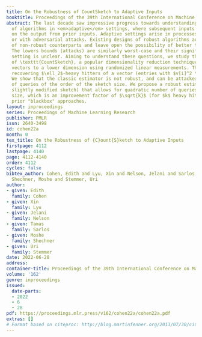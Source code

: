 ```yaml
---
title: On the Robustness of CountSketch to Adaptive Inputs
booktitle: Proceedings of the 39th International Conference on Machine Learning
abstract: The last decade saw impressive progress towards understanding the performance
  of algorithms in <em>adaptive</em> settings, where subsequent inputs may depend
  on the output from prior inputs. Adaptive settings arise in processes with feedback
  or with adversarial attacks. Existing designs of robust algorithms are generic wrappers
  of non-robust counterparts and leave open the possibility of better tailored designs.
  The lowers bounds (attacks) are similarly worst-case and their significance to practical
  setting is unclear. Aiming to understand these questions, we study the robustness
  of \texttt{CountSketch}, a popular dimensionality reduction technique that maps
  vectors to a lower dimension using randomized linear measurements. The sketch supports
  recovering $\ell_2$-heavy hitters of a vector (entries with $v[i]^2 \geq \frac{1}{k}\|\boldsymbol{v}\|^2_2$).
  We show that the classic estimator is not robust, and can be attacked with a number
  of queries of the order of the sketch size. We propose a robust estimator (for a
  slightly modified sketch) that allows for quadratic number of queries in the sketch
  size, which is an improvement factor of $\sqrt{k}$ (for $k$ heavy hitters) over
  prior "blackbox" approaches.
layout: inproceedings
series: Proceedings of Machine Learning Research
publisher: PMLR
issn: 2640-3498
id: cohen22a
month: 0
tex_title: On the Robustness of {C}ount{S}ketch to Adaptive Inputs
firstpage: 4112
lastpage: 4140
page: 4112-4140
order: 4112
cycles: false
bibtex_author: Cohen, Edith and Lyu, Xin and Nelson, Jelani and Sarlos, Tamas and
  Shechner, Moshe and Stemmer, Uri
author:
- given: Edith
  family: Cohen
- given: Xin
  family: Lyu
- given: Jelani
  family: Nelson
- given: Tamas
  family: Sarlos
- given: Moshe
  family: Shechner
- given: Uri
  family: Stemmer
date: 2022-06-28
address:
container-title: Proceedings of the 39th International Conference on Machine Learning
volume: '162'
genre: inproceedings
issued:
  date-parts:
  - 2022
  - 6
  - 28
pdf: https://proceedings.mlr.press/v162/cohen22a/cohen22a.pdf
extras: []
# Format based on citeproc: http://blog.martinfenner.org/2013/07/30/citeproc-yaml-for-bibliographies/
---
```

